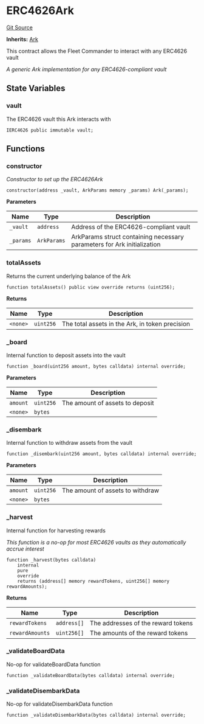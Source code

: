 # ERC4626Ark
[Git Source](https://github.com/OasisDEX/summer-earn-protocol/blob/f5de2d90d66614e7bd59fd42a9d06b870fe474cd/src/contracts/arks/ERC4626Ark.sol)

**Inherits:**
[Ark](/src/contracts/Ark.sol/abstract.Ark.md)

This contract allows the Fleet Commander to interact with any ERC4626 vault

*A generic Ark implementation for any ERC4626-compliant vault*


## State Variables
### vault
The ERC4626 vault this Ark interacts with


```solidity
IERC4626 public immutable vault;
```


## Functions
### constructor

*Constructor to set up the ERC4626Ark*


```solidity
constructor(address _vault, ArkParams memory _params) Ark(_params);
```
**Parameters**

|Name|Type|Description|
|----|----|-----------|
|`_vault`|`address`|Address of the ERC4626-compliant vault|
|`_params`|`ArkParams`|ArkParams struct containing necessary parameters for Ark initialization|


### totalAssets

Returns the current underlying balance of the Ark


```solidity
function totalAssets() public view override returns (uint256);
```
**Returns**

|Name|Type|Description|
|----|----|-----------|
|`<none>`|`uint256`|The total assets in the Ark, in token precision|


### _board

Internal function to deposit assets into the vault


```solidity
function _board(uint256 amount, bytes calldata) internal override;
```
**Parameters**

|Name|Type|Description|
|----|----|-----------|
|`amount`|`uint256`|The amount of assets to deposit|
|`<none>`|`bytes`||


### _disembark

Internal function to withdraw assets from the vault


```solidity
function _disembark(uint256 amount, bytes calldata) internal override;
```
**Parameters**

|Name|Type|Description|
|----|----|-----------|
|`amount`|`uint256`|The amount of assets to withdraw|
|`<none>`|`bytes`||


### _harvest

Internal function for harvesting rewards

*This function is a no-op for most ERC4626 vaults as they automatically accrue interest*


```solidity
function _harvest(bytes calldata)
    internal
    pure
    override
    returns (address[] memory rewardTokens, uint256[] memory rewardAmounts);
```
**Returns**

|Name|Type|Description|
|----|----|-----------|
|`rewardTokens`|`address[]`|The addresses of the reward tokens|
|`rewardAmounts`|`uint256[]`|The amounts of the reward tokens|


### _validateBoardData

No-op for validateBoardData function


```solidity
function _validateBoardData(bytes calldata) internal override;
```

### _validateDisembarkData

No-op for validateDisembarkData function


```solidity
function _validateDisembarkData(bytes calldata) internal override;
```

